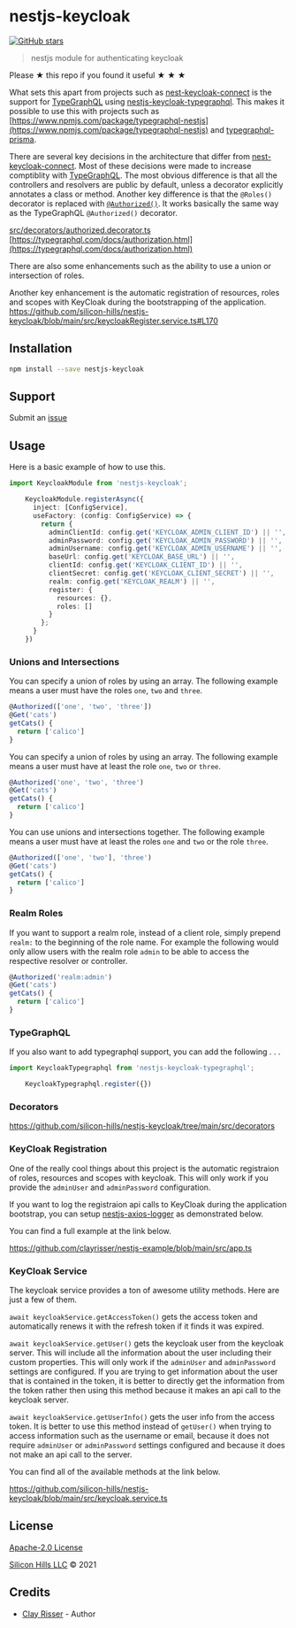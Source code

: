 # nestjs-keycloak

[![GitHub stars](https://img.shields.io/github/stars/silicon-hills/nestjs-keycloak.svg?style=social&label=Stars)](https://github.com/silicon-hills/nestjs-keycloak)

> nestjs module for authenticating keycloak

Please ★ this repo if you found it useful ★ ★ ★

What sets this apart from projects such as [nest-keycloak-connect](https://www.npmjs.com/package/nest-keycloak-connect) is
the support for [TypeGraphQL](https://typegraphql.com) using [nestjs-keycloak-typegraphql](https://www.npmjs.com/package/nestjs-keycloak-typegraphql).
This makes it possible to use this with projects such as [https://www.npmjs.com/package/typegraphql-nestjs](https://www.npmjs.com/package/typegraphql-nestjs)
and [typegraphql-prisma](https://www.npmjs.com/package/typegraphql-prisma).

There are several key decisions in the architecture that differ from [nest-keycloak-connect](https://www.npmjs.com/package/nest-keycloak-connect). Most of these decisions were made to increase comptiblity with [TypeGraphQL](https://typegraphql.com). The most obvious difference is that all
the controllers and resolvers are public by default, unless a decorator explicitly annotates a class or method. Another key difference is that
the `@Roles()` decorator is replaced with [`@Authorized()`](src/decorators/authorized.decorator.ts). It works basically the same way as the
TypeGraphQL `@Authorized()` decorator.

[src/decorators/authorized.decorator.ts](src/decorators/authorized.decorator.ts)
[https://typegraphql.com/docs/authorization.html](https://typegraphql.com/docs/authorization.html)

There are also some enhancements such as the ability to use a union or intersection of roles.

Another key enhancement is the automatic registration of resources, roles and scopes with KeyCloak during the bootstrapping of the application.
https://github.com/silicon-hills/nestjs-keycloak/blob/main/src/keycloakRegister.service.ts#L170


## Installation

```sh
npm install --save nestjs-keycloak
```

## Support

Submit an [issue](https://github.com/silicon-hills/nestjs-keycloak/issues/new)

## Usage

Here is a basic example of how to use this.

```ts
import KeycloakModule from 'nestjs-keycloak';
```

```ts
    KeycloakModule.registerAsync({
      inject: [ConfigService],
      useFactory: (config: ConfigService) => {
        return {
          adminClientId: config.get('KEYCLOAK_ADMIN_CLIENT_ID') || '',
          adminPassword: config.get('KEYCLOAK_ADMIN_PASSWORD') || '',
          adminUsername: config.get('KEYCLOAK_ADMIN_USERNAME') || '',
          baseUrl: config.get('KEYCLOAK_BASE_URL') || '',
          clientId: config.get('KEYCLOAK_CLIENT_ID') || '',
          clientSecret: config.get('KEYCLOAK_CLIENT_SECRET') || '',
          realm: config.get('KEYCLOAK_REALM') || '',
          register: {
            resources: {},
            roles: []
          }
        };
      }
    })
```

### Unions and Intersections

You can specify a union of roles by using an array. The following example
means a user must have the roles `one`, `two` and `three`.

```ts
@Authorized(['one', 'two', 'three'])
@Get('cats')
getCats() {
  return ['calico']
}
```

You can specify a union of roles by using an array. The following example
means a user must have at least the role `one`, `two` or `three`.

```ts
@Authorized('one', 'two', 'three')
@Get('cats')
getCats() {
  return ['calico']
}
```

You can use unions and intersections together. The following example
means a user must have at least the roles `one` and `two` or the role `three`.

```ts
@Authorized(['one', 'two'], 'three')
@Get('cats')
getCats() {
  return ['calico']
}
```

### Realm Roles

If you want to support a realm role, instead of a client role, simply prepend `realm:`
to the beginning of the role name. For example the following would only allow users
with the realm role `admin` to be able to access the respective resolver or controller.

```ts
@Authorized('realm:admin')
@Get('cats')
getCats() {
  return ['calico']
}
```

### TypeGraphQL

If you also want to add typegraphql support, you can add the following . . .

```ts
import KeycloakTypegraphql from 'nestjs-keycloak-typegraphql';
```

```ts
    KeycloakTypegraphql.register({})
```

### Decorators

https://github.com/silicon-hills/nestjs-keycloak/tree/main/src/decorators

### KeyCloak Registration

One of the really cool things about this project is the automatic registraion of
roles, resources and scopes with keycloak. This will only work if you provide
the `adminUser` and `adminPassword` configuration.

If you want to log the registraion api calls to KeyCloak during the application bootstrap, you can setup
[nestjs-axios-logger](https://www.npmjs.com/package/nestjs-axios-logger) as demonstrated below.

You can find a full example at the link below.

https://github.com/clayrisser/nestjs-example/blob/main/src/app.ts

### KeyCloak Service

The keycloak service provides a ton of awesome utility methods. Here are just a few
of them.

`await keycloakService.getAccessToken()` gets the access token and automatically renews it
with the refresh token if it finds it was expired.

`await keycloakService.getUser()` gets the keycloak user from the keycloak server. This will
include all the information about the user including their custom properties. This will only
work if the `adminUser` and `adminPassword` settings are configured. If you are trying
to get information about the user that is contained in the token, it is better to directly
get the information from the token rather then using this method because it makes an api
call to the keycloak server.

`await keycloakService.getUserInfo()` gets the user info from the access token. It is better
to use this method instead of `getUser()` when trying to access information such as the username
or email, because it does not require `adminUser` or `adminPassword` settings configured and because
it does not make an api call to the server.

You can find all of the available methods at the link below.

https://github.com/silicon-hills/nestjs-keycloak/blob/main/src/keycloak.service.ts

## License

[Apache-2.0 License](LICENSE)

[Silicon Hills LLC](https://siliconhills.dev) © 2021

## Credits

- [Clay Risser](https://clayrisser.com) - Author
